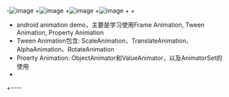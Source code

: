 -![image](https://github.com/huanting/AndroidAnimation/blob/master/screenshots/introduce_1.jpg)
 +![image](https://github.com/huanting/AndroidAnimation/blob/master/screenshots/introduce_2.jpg)
 +![image](https://github.com/huanting/AndroidAnimation/blob/master/screenshots/introduce_3.jpg)
 +![image](https://github.com/huanting/AndroidAnimation/blob/master/screenshots/introduce_2.jpg)
 +
 +
 + android animation demo，主要是学习使用Frame Animation, Tween Animation, Property Animation
 + Tween Animation包含: ScaleAnimation、TranslateAnimation、AlphaAnimation、RotateAnimation
 + Proerty Animation: ObjectAnimator和ValueAnimator，以及AnimatorSet的使用
 +
 +----
